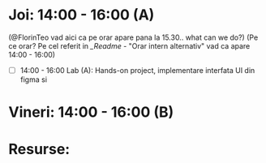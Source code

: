 # Joi:      14:00 - 16:00 (A) 
(@FlorinTeo vad aici ca pe orar apare pana la 15.30.. what can we do?)
(Pe ce orar? Pe cel referit in _\_Readme_ - "Orar intern alternativ" vad ca apare 14:00 - 16:00)
- [ ] 14:00 - 16:00 Lab (A): Hands-on project, implementare interfata UI din figma si 

# Vineri: 14:00 - 16:00 (B)
# Resurse: 